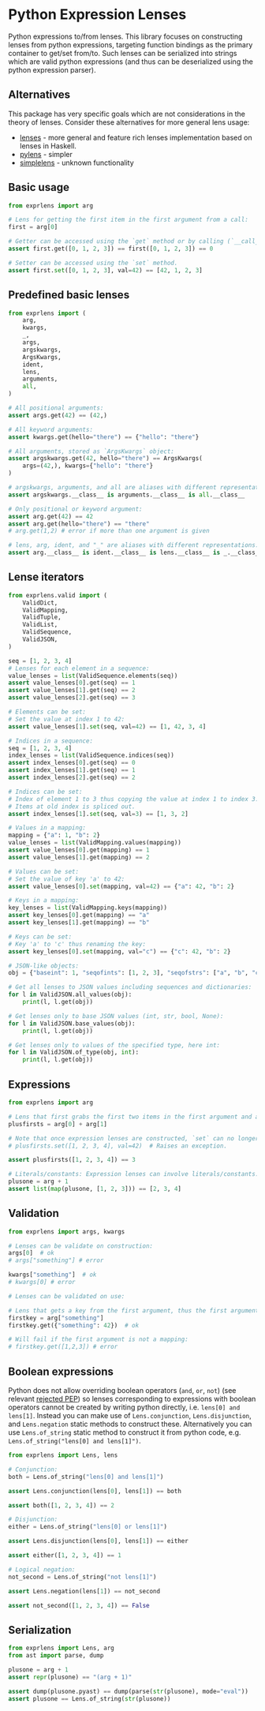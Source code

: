 # Python Expression Lenses

Python expressions to/from lenses. This library focuses on constructing lenses
from python expressions, targeting function bindings as the primary container to
get/set from/to. Such lenses can be serialized into strings which are valid python expressions (and thus can be deserialized using the python expression parser).

## Alternatives

This package has very specific goals which are not considerations in the theory of lenses. Consider these alternatives for more general lens usage:

- [lenses](https://python-lenses.readthedocs.io/en/latest/tutorial/intro.html) -
  more general and feature rich lenses implementation based on lenses in
  Haskell.
- [pylens](https://pythonhosted.org/pylens/) - simpler
- [simplelens](https://pypi.org/project/simplelens/) - unknown functionality

## Basic usage


```python
from exprlens import arg

# Lens for getting the first item in the first argument from a call:
first = arg[0]

# Getter can be accessed using the `get` method or by calling (`__call__`):
assert first.get([0, 1, 2, 3]) == first([0, 1, 2, 3]) == 0

# Setter can be accessed using the `set` method.
assert first.set([0, 1, 2, 3], val=42) == [42, 1, 2, 3]
```

## Predefined basic lenses


```python
from exprlens import (
    arg,
    kwargs,
    _,
    args,
    argskwargs,
    ArgsKwargs,
    ident,
    lens,
    arguments,
    all,
)

# All positional arguments:
assert args.get(42) == (42,)

# All keyword arguments:
assert kwargs.get(hello="there") == {"hello": "there"}

# All arguments, stored as `ArgsKwargs` object:
assert argskwargs.get(42, hello="there") == ArgsKwargs(
    args=(42,), kwargs={"hello": "there"}
)

# argskwargs, arguments, and all are aliases with different representations:
assert argskwargs.__class__ is arguments.__class__ is all.__class__

# Only positional or keyword argument:
assert arg.get(42) == 42
assert arg.get(hello="there") == "there"
# arg.get(1,2) # error if more than one argument is given

# lens, arg, ident, and "_" are aliases with different representations:
assert arg.__class__ is ident.__class__ is lens.__class__ is _.__class__
```

## Lense iterators


```python
from exprlens.valid import (
    ValidDict,
    ValidMapping,
    ValidTuple,
    ValidList,
    ValidSequence,
    ValidJSON,
)

seq = [1, 2, 3, 4]
# Lenses for each element in a sequence:
value_lenses = list(ValidSequence.elements(seq))
assert value_lenses[0].get(seq) == 1
assert value_lenses[1].get(seq) == 2
assert value_lenses[2].get(seq) == 3

# Elements can be set:
# Set the value at index 1 to 42:
assert value_lenses[1].set(seq, val=42) == [1, 42, 3, 4]

# Indices in a sequence:
seq = [1, 2, 3, 4]
index_lenses = list(ValidSequence.indices(seq))
assert index_lenses[0].get(seq) == 0
assert index_lenses[1].get(seq) == 1
assert index_lenses[2].get(seq) == 2

# Indices can be set:
# Index of element 1 to 3 thus copying the value at index 1 to index 3:
# Items at old index is spliced out.
assert index_lenses[1].set(seq, val=3) == [1, 3, 2]

# Values in a mapping:
mapping = {"a": 1, "b": 2}
value_lenses = list(ValidMapping.values(mapping))
assert value_lenses[0].get(mapping) == 1
assert value_lenses[1].get(mapping) == 2

# Values can be set:
# Set the value of key 'a' to 42:
assert value_lenses[0].set(mapping, val=42) == {"a": 42, "b": 2}

# Keys in a mapping:
key_lenses = list(ValidMapping.keys(mapping))
assert key_lenses[0].get(mapping) == "a"
assert key_lenses[1].get(mapping) == "b"

# Keys can be set:
# Key 'a' to 'c' thus renaming the key:
assert key_lenses[0].set(mapping, val="c") == {"c": 42, "b": 2}

# JSON-like objects:
obj = {"baseint": 1, "seqofints": [1, 2, 3], "seqofstrs": ["a", "b", "c"]}

# Get all lenses to JSON values including sequences and dictionaries:
for l in ValidJSON.all_values(obj):
    print(l, l.get(obj))

# Get lenses only to base JSON values (int, str, bool, None):
for l in ValidJSON.base_values(obj):
    print(l, l.get(obj))

# Get lenses only to values of the specified type, here int:
for l in ValidJSON.of_type(obj, int):
    print(l, l.get(obj))
```

## Expressions


```python
from exprlens import arg

# Lens that first grabs the first two items in the first argument and adds them:
plusfirsts = arg[0] + arg[1]

# Note that once expression lenses are constructed, `set` can no longer be used on them.
# plusfirsts.set([1, 2, 3, 4], val=42)  # Raises an exception.

assert plusfirsts([1, 2, 3, 4]) == 3

# Literals/constants: Expression lenses can involve literals/constants.
plusone = arg + 1
assert list(map(plusone, [1, 2, 3])) == [2, 3, 4]
```

## Validation


```python
from exprlens import args, kwargs

# Lenses can be validate on construction:
args[0]  # ok
# args["something"] # error

kwargs["something"]  # ok
# kwargs[0] # error

# Lenses can be validated on use:

# Lens that gets a key from the first argument, thus the first argument must be a mapping:
firstkey = arg["something"]
firstkey.get({"something": 42})  # ok

# Will fail if the first argument is not a mapping:
# firstkey.get([1,2,3]) # error
```

## Boolean expressions

Python does not allow overriding boolean operators (`and`, `or`, `not`) (see
relevant [rejected PEP](https://peps.python.org/pep-0335/)) so lenses
corresponding to expressions with boolean operators cannot be created by writing
python directly, i.e. `lens[0] and lens[1]`. Instead you can make use of
`Lens.conjunction`, `Lens.disjunction`, and `Lens.negation` static methods to
construct these. Alternatively you can use `Lens.of_string` static method
to construct it from python code, e.g. `Lens.of_string("lens[0] and
lens[1]")`.



```python
from exprlens import Lens, lens

# Conjunction:
both = Lens.of_string("lens[0] and lens[1]")

assert Lens.conjunction(lens[0], lens[1]) == both

assert both([1, 2, 3, 4]) == 2

# Disjunction:
either = Lens.of_string("lens[0] or lens[1]")

assert Lens.disjunction(lens[0], lens[1]) == either

assert either([1, 2, 3, 4]) == 1

# Logical negation:
not_second = Lens.of_string("not lens[1]")

assert Lens.negation(lens[1]) == not_second

assert not_second([1, 2, 3, 4]) == False
```

## Serialization


```python
from exprlens import Lens, arg
from ast import parse, dump

plusone = arg + 1
assert repr(plusone) == "(arg + 1)"

assert dump(plusone.pyast) == dump(parse(str(plusone), mode="eval"))
assert plusone == Lens.of_string(str(plusone))
```


```python

```
